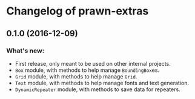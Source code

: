# Changelog of prawn-extras

## 0.1.0 (2016-12-09)

### What's new:

- First release, only meant to be used on other internal projects.
- `Box` module, with methods to help manage `BoundingBox`es.
- `Grid` module, with methods to help manage `Grid`.
- `Text` module, with methods to help manage fonts and text generation.
- `DynamicRepeater` module, with methods to save data for repeaters.
